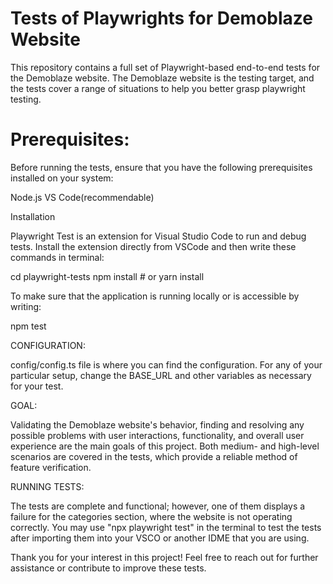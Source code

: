 # Tests of Playwrights for Demoblaze Website

This repository contains a full set of Playwright-based end-to-end tests for the Demoblaze website. The Demoblaze website is the testing target, and the tests cover a range of situations to help you better grasp playwright testing.

# Prerequisites:
Before running the tests, ensure that you have the following prerequisites installed on your system:

Node.js 
VS Code(recommendable)

Installation

Playwright Test is an extension for Visual Studio Code to run and debug tests.
Install the extension directly from VSCode and then write these commands in terminal:

cd playwright-tests
npm install  # or yarn install

To make sure that the application is running locally or is accessible by writing:

npm test 

CONFIGURATION:

config/config.ts file is  where you can find the configuration.
For any of your particular setup, change the BASE_URL and other variables as necessary for your test.

GOAL:

Validating the Demoblaze website's behavior, finding and resolving any possible problems with user interactions, functionality, and overall user experience are the main goals of this project. Both medium- and high-level scenarios are covered in the tests, which provide a reliable method of feature verification.

RUNNING TESTS: 

The tests are complete and functional; however, one of them displays a failure for the categories section, where the website is not operating correctly. You may use "npx playwright test" in the terminal to test the tests after importing them into your VSCO or another IDME that you are using.

Thank you for your interest in this project! Feel free to reach out for further assistance or contribute to improve these tests.
